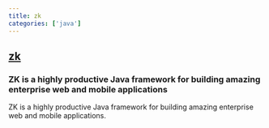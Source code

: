 ```yaml
---
title: zk
categories: ['java']
---
```

## [zk](https://github.com/zkoss/zk)

### ZK is a highly productive Java framework for building amazing enterprise web and mobile applications

ZK is a highly productive Java framework for building amazing enterprise web
and mobile applications.
